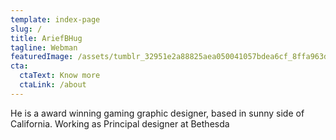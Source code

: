 ```yaml
---
template: index-page
slug: /
title: AriefBHug
tagline: Webman
featuredImage: /assets/tumblr_32951e2a88825aea050041057bdea6cf_8ffa963d_500.jpg
cta:
  ctaText: Know more
  ctaLink: /about
---
```

He is a award winning gaming graphic designer, based in sunny side of California. Working as Principal designer at Bethesda